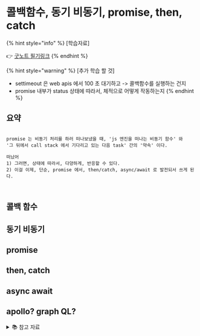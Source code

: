 # 콜백함수, 동기 비동기, promise, then, catch



{% hint style="info" %}
\[학습자료]

👉 [굿노트 필기링크](https://web.goodnotes.com/s/c2fV8aR5Pc2AykfAKtndSr#page-1)
{% endhint %}

{% hint style="warning" %}
\[추가 학습 할 것]&#x20;

* settimeout 은  web apis  에서 100 초 대기하고 -> 콜백함수를 실행하는 건지
* promise 내부가  status 상태에 따라서,  체적으로 어떻게 작동하는지
{% endhint %}



## 요약

```

promise 는 비동기 처리를 하러 떠나보냈을 때, 'js 엔진을 떠나는 비동기 함수' 와 
'그 뒤에서 call stack 에서 기다리고 있는 다음 task' 간의 '약속' 이다.

떠났어 
1) 그러면, 상태에 따라서, 다양하게, 반응할 수 있다. 
2) 이걸 이제, 단순, promise 에서, then/catch, async/await 로 발전되서 쓰게 된다. 



```









## 콜백 함수&#x20;







## 동기 비동기&#x20;







## promise









## then, catch&#x20;









## async await&#x20;







## apollo? graph QL?&#x20;













<details>

<summary>📚 참고 자료 </summary>

`[코드캠프] 부트캠프에서 만든 고농축 프론트엔드 코스 - 섹션03`&#x20;



</details>
